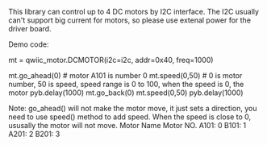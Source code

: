 This library can control up to 4 DC motors by I2C interface. The I2C usually can't support big current for motors, so please use extenal power for the driver board. 



Demo code: 

mt = qwiic_motor.DCMOTOR(i2c=i2c, addr=0x40, freq=1000)

mt.go_ahead(0) # motor A101 is number 0
mt.speed(0,50) # 0 is motor number, 50 is speed, speed range is 0 to 100, when the speed is 0, the motor 
pyb.delay(1000)
mt.go_back(0)
mt.speed(0,50)
pyb.delay(1000)

Note: 
go_ahead() will not make the motor move, it just sets a direction, you need to use speed() method to add speed. 
When the speed is close to 0, ususally the motor will not move. 
Motor Name    Motor NO.
      A101:     0
      B101:     1
      A201:     2
      B201:     3
